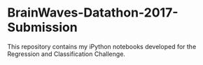 # BrainWaves-Datathon-2017-Submission
This repository contains my iPython notebooks developed for the Regression and Classification Challenge.
